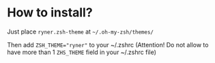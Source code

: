 # How to install?

Just place `ryner.zsh-theme` at `~/.oh-my-zsh/themes/` <br>

Then add `ZSH_THEME="ryner"` to your ~/.zshrc (Attention! Do not allow to have more than 1 `ZHS_THEME` field in your ~/.zshrc file)
